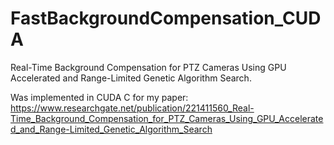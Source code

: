 # FastBackgroundCompensation_CUDA
Real-Time Background Compensation for PTZ Cameras Using GPU Accelerated and Range-Limited Genetic Algorithm Search.

Was implemented in CUDA C for my paper: 
https://www.researchgate.net/publication/221411560_Real-Time_Background_Compensation_for_PTZ_Cameras_Using_GPU_Accelerated_and_Range-Limited_Genetic_Algorithm_Search
